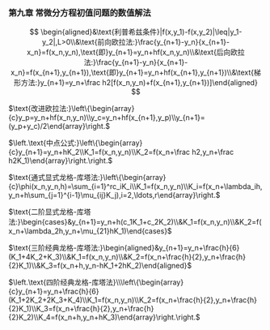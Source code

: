 ### **第九章 常微分方程初值问题的数值解法**

$$
\begin{aligned}&\text{利普希兹条件}|f(x,y_1)-f(x,y_2)|\leq|y_1-y_2|,L>0\\&\text{前向欧拉法:}\frac{y_{n+1}-y_n}{x_{n+1}-x_n}=f(x_n,y_n),\text{即}y_{n+1}=y_n+hf(x_n,y_n)\\&\text{后向欧拉法:}\frac{y_{n+1}-y_n}{x_{n+1}-x_n}=f(x_{n+1},y_{n+1}),\text{即}y_{n+1}=y_n+hf(x_{n+1},y_{n+1})\\&\text{梯形方法:}y_{n+1}=y_n+\frac h2[f(x_n,y_n)+f(x_{n+1},y_{n+1})]\end{aligned}
$$

$\text{改进欧拉法:}\left\{\begin{array}{c}y_p=y_n+hf(x_n,y_n)\\y_c=y_n+hf(x_{n+1},y_p)\\y_{n+1}=(y_p+y_c)/2\end{array}\right.$

$\left.\text{中点公式:}\left\{\begin{array}{c}y_{n+1}=y_n+hK_2\\K_1=f(x_n,y_n)\\K_2=f(x_n+\frac h2,y_n+\frac h2K_1)\end{array}\right.\right.$

$\text{通式显式龙格-库塔法:}\left\{\begin{array}{c}\phi(x_n,y_n,h)=\sum_{i=1}^rc_iK_i\\K_1=f(x_n,y_n)\\K_i=f(x_n+\lambda_ih,y_n+h\sum_{j=1}^{i-1}\mu_{ij}K_j),i=2,\ldots,r\end{array}\right.$

$\text{二阶显式龙格-库塔法:}\begin{cases}&y_{n+1}=y_n+h(c_1K_1+c_2K_2)\\&K_1=f(x_n,y_n)\\&K_2=f(x_n+\lambda_2h,y_n+\mu_{21}hK_1)\end{cases}$

$\text{三阶经典龙格-库塔法:}\begin{aligned}&y_{n+1}=y_n+\frac{h}{6}(K_1+4K_2+K_3)\\&K_1=f(x_n,y_n)\\&K_2=f(x_n+\frac{h}{2},y_n+\frac{h}{2}K_1)\\&K_3=f(x_n+h,y_n-hK_1+2hK_2)\end{aligned}$


$\left.\text{四阶经典龙格-库塔法}\\\left\{\begin{array}{c}y_{n+1}=y_n+\frac{h}{6}(K_1+2K_2+2K_3+K_4)\\K_1=f(x_n,y_n)\\K_2=f(x_n+\frac{h}{2},y_n+\frac{h}{2}K_1)\\K_3=f(x_n+\frac{h}{2},y_n+\frac{h}{2}K_2)\\K_4=f(x_n+h,y_n+hK_3)\end{array}\right.\right.$